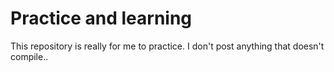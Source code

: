 # Practice and learning

This repository is really for me to practice.  I don't post anything that doesn't compile..  
